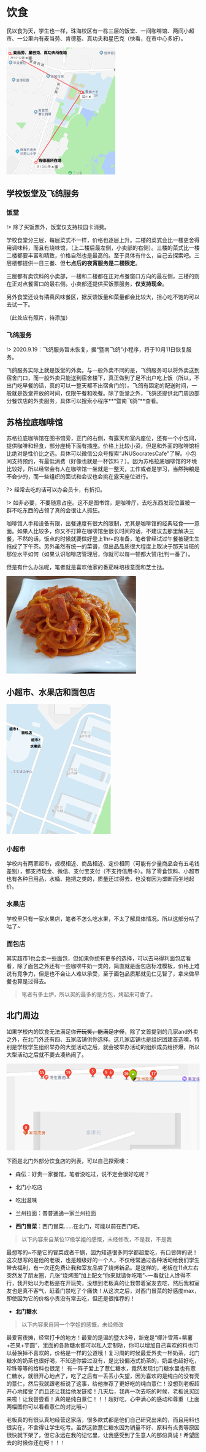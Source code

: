 # 饮食

 民以食为天，学生也一样，珠海校区有一栋三层的饭堂、一间咖啡馆、两间小超市、一公里内有麦当劳、肯德基、真功夫和星巴克（快看，在市中心多好）。

<img src="_media\FoodDistance.png" style="zoom: 50%;" />

## 学校饭堂及飞鸽服务

### 饭堂

!> 除了买饭票外，饭堂仅支持校园卡消费。

学校食堂分三层，每层菜式不一样，价格也逐层上升。二楼的菜式会比一楼更舍得用调味料，而且有烧味馆，（上二楼后最左侧，小卖部的右侧）。三楼的菜式比一楼二楼都要丰富和精致，价格自然也是最高的。至于具体有什么，自己去探索吧。三层楼都提供一日三餐、但**七点后的夜宵服务是二楼限定**。

三层都有卖饮料的小卖部，一楼和二楼都在正对点餐窗口方向的最左侧，三楼的则在正对点餐窗口的最右侧。小卖部还提供买饭票服务，**仅支持现金**。

另外食堂还设有~~清真~~风味餐区，据反馈饭量和菜量都会比较大，担心吃不饱的可以去试一下。

（此处应有照片，待添加）

### 飞鸽服务

!> 2020.9.19：飞鸽服务暂未恢复，据“暨南飞鸽”小程序，将于10月11日恢复服务。

飞鸽服务实际上就是饭堂的外卖。与一般外卖不同的是，飞鸽服务可以将外卖送到宿舍门口，而一般外卖只能送到宿舍楼下，真正做到了足不出户吃上饭（所以，不出门吃早餐的话，真的可以一整天都不出宿舍门的）。飞鸽有固定的配送时间，一般就是饭堂开放的时间，仅限午餐和晚餐。除了饭堂之外，飞鸽还提供北门周边部分餐饮店的外卖服务，具体可以搜索小程序**“暨南飞鸽”**查看。

## 苏格拉底咖啡馆

苏格拉底咖啡馆在图书馆旁，正门的右侧，有露天和室内座位，还有一个小包间，提供咖啡和轻食，部分座椅下面有插座。价格上比较小资，但是和外面的咖啡馆相比绝对是性价比之选。具体可以微信公众号搜索“JNUSocratesCafe"了解。小包间支持预约，有最低消费（好像也就是一杯饮料？）。因为苏格拉底咖啡馆的环境比较好，所以经常会有人在咖啡馆一坐就是一整天，工作或者是学习，~~当然狗粮是不会少的~~，而一些组织的面试和会议也会挑在露天座位进行。

?> 经常去吃的话可以办会员卡，有折扣。

!> 如非必要，不要随意占座。这不是图书馆，是咖啡厅，去吃东西发现位置被一群不吃东西的占领了真的会很让人抓狂。

咖啡馆人手和设备有限，出餐速度有很大的限制，尤其是咖啡馆的经典轻食——意面。如果人比较多，你又不打算在咖啡馆坐很长时间的话，不建议去那里解决三餐，不然的话，饭点的时候就要做好登上1hr+的准备，笔者曾经试过午餐被硬生生拖成了下午茶。另外虽然有统一的菜谱，但出品品质很大程度上取决于那天当班的那位水平如何（如果认识咖啡店管理层，你就可以每一顿都大赞/批判一番了）。

但是有什么办法呢，笔者就是喜欢他家的番茄味培根意面和芝士挞。

<img src="_media/JNUCafe.jpg" style="zoom: 33%;" />

## 小超市、水果店和面包店

<img src="_media/FoodMarket.png" style="zoom: 50%;" />

### 小超市

学校内有两家超市，规模相近、商品相近、定价相同（可能有少量商品会有五毛钱差别），都支持现金、微信、支付宝支付（不支持信用卡）。除了零食饮料、小超市也有各种日用品，水桶、拖把之类的，质量还过得去，也没有因为垄断而坐地起价。

### 水果店

学校里只有一家水果店，笔者不怎么吃水果，不太了解具体情况。所以这部分咕了咕了~

### 面包店

其实超市1也会卖一些面包，但如果你想有更多的选择，可以去马得利面包店看看，除了面包之外还有一些咖啡牛奶一类的，简直就是面包店标准模板，价格上难说有竞争力，但是也不会让人难以承受，至于面包品质那就见仁见智了，拿来做早餐也算是过得去。

> 笔者有多士炉，所以买的最多的是方包，烤起来可香了。

## 北门周边

如果学校内的饮食无法满足你~~开玩笑，能满足才怪~~，除了文首提到的几家and外卖之外，在北门外还有四、五家店铺供你选择。这几家店铺也是组织团建首选噢，特别是学校学生组织举办的大型活动之后，就会被举办活动的组织成员给挤爆，所以大型活动之后就不要去凑热闹了。

<img src="_media/FoodOutside.png" style="zoom:67%;" />

下面是北门外部分饮食店的列表，可以自己探索噢：

* 森伝：好贵一家餐馆，笔者没吃过，说不定会很好吃呢？

* 北门小吃店

* 吃出滋味

* 兰州拉面：普普通通一家兰州拉面

* **西门冒菜**：西门冒菜……在北门，可能以前在西门吧。

> 以下内容来自某位17级学姐的感慨，未经修改，不是我，不是我

最想写的~不是它的冒菜或者干锅，因为知道很多同学都超爱吃，有口皆碑的说！这次想写的是他的老板，也是超级好的一个人，不仅经常通过各种活动给我们学生带去福利，有一次还免费让我和室友品尝了烧烤新品。是这样的，老板在11点左右突然发了朋友圈，几张“烧烤图”加上配文“你来就请你吃哦”~一看就让人馋得不行，我开始以为老板是在开玩笑，没想到老板真的让我带着室友去吃，然后我和室友也是真不客气，赶着门禁吃了个痛快！从这次之后，对西门冒菜的好感度max，即使因为它的价格小贵没有常去吃，但还是很推荐的！

* **北门糖水**

> 以下内容来自同一个学姐的感慨，未经修改

最爱宵夜摊，经常打卡的地方！最爱的是温的暨大3号，新宠是“椰汁雪燕+紫薯+芒果+芋圆”，里面的各款糖水都可以私人定制哒，你可以增加自己喜欢的料也可以替换掉不喜欢的，价格是一样的公道哦！复习周的时候最爱外卖一杯奶茶，北门糖水的奶茶也很好喝，不知道你尝过没有，是比较偏港式奶茶的，奶盖也超好吃，珍珠等等的给料也很足！
有一阵子爱上了薏仁糖水，竟然发现北门糖水里也有薏仁糖水，就很开心地点了，吃了之后有一丢丢小失望，因为喜欢的是纯白的没有壳的薏仁，然后我就跟老板说了这事，给他推荐了更好吃的纯白薏仁！没想到老板超开心地接受了而且还让我给他发链接！几天后，我再一次去吃的时候，老板说买回来啦！让我尝尝看！真的是纯白薏仁！！！超好吃，心中满心的感动和尊重（上面两幅图你可以看看薏仁的对比哦~）

老板真的有很认真地经营这家店，很多款式都是他们自己研究出来的，而且用料也很实在，不舍得让学生吃亏。虽然这款薏仁糖水因为销量不好、原料有点贵等原因很快就下架了，但它永远在我的记忆里，让我感受到了生意人的那份真诚！希望回去的时候你还在呀！！！